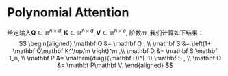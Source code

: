 # Polynomial Attention

给定输入$\mathbf Q\in \mathbb R^{n\times d}, \mathbf K\in \mathbb R^{n\times d}, \mathbf V\in \mathbb R^{n\times e}$, 阶数$m$ ,我们计算如下结果：
$$
\begin{aligned}
\mathbf Q &= \mathbf Q , \\
\mathbf S &= \left(1+ \mathbf Q\mathbf K^\top/m \right)^m ,\\
\mathbf D &= \mathbf S  \mathbf 1_n, \\
\mathbf P &= \mathrm{diag}(\mathbf D)^{-1} \mathbf S , \\
\mathbf O &=  \mathbf P\mathbf V.
\end{aligned}
$$
